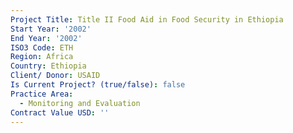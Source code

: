 ```yaml
---
Project Title: Title II Food Aid in Food Security in Ethiopia
Start Year: '2002'
End Year: '2002'
ISO3 Code: ETH
Region: Africa
Country: Ethiopia
Client/ Donor: USAID
Is Current Project? (true/false): false
Practice Area:
  - Monitoring and Evaluation
Contract Value USD: ''
---
```

